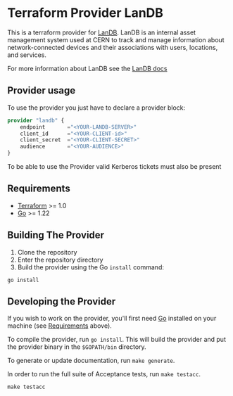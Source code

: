 # Terraform Provider LanDB

This is a terraform provider for [LanDB](https://landb.docs.cern.ch/). LanDB is an internal asset management system used at CERN to track and manage information about network-connected devices and their associations with users, locations, and services.

For more information about LanDB see the [LanDB docs](https://landb.docs.cern.ch/)

## Provider usage

To use the provider you just have to declare a provider block:

```terraform
provider "landb" {
	endpoint       ="<YOUR-LANDB-SERVER>"
	client_id      ="<YOUR-CLIENT-id>"
	client_secret  ="<YOUR-CLIENT-SECRET>"
	audience       ="<YOUR-AUDIENCE>"
}
```

To be able to use the Provider valid Kerberos tickets must also be present

## Requirements

- [Terraform](https://developer.hashicorp.com/terraform/downloads) >= 1.0
- [Go](https://golang.org/doc/install) >= 1.22

## Building The Provider

1. Clone the repository
1. Enter the repository directory
1. Build the provider using the Go `install` command:

```shell
go install
```

## Developing the Provider

If you wish to work on the provider, you'll first need [Go](http://www.golang.org) installed on your machine (see [Requirements](#requirements) above).

To compile the provider, run `go install`. This will build the provider and put the provider binary in the `$GOPATH/bin` directory.

To generate or update documentation, run `make generate`.

In order to run the full suite of Acceptance tests, run `make testacc`.

```shell
make testacc
```
